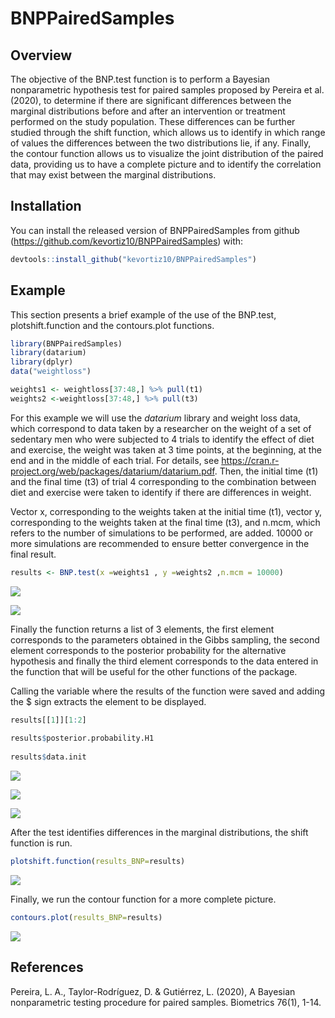 # BNPPairedSamples

## Overview

The objective of the BNP.test function is to perform a Bayesian nonparametric hypothesis test for paired samples proposed by Pereira et al. (2020), to determine if there are significant differences between the marginal distributions before and after an intervention or treatment performed on the study population. These differences can be further studied through the shift function, which allows us to identify in which range of values the differences between the two distributions lie, if any. Finally, the contour function allows us to visualize the joint distribution of the paired data, providing us to have a complete picture and to identify the correlation that may exist between the marginal distributions.


## Installation

You can install the released version of BNPPairedSamples from github (https://github.com/kevortiz10/BNPPairedSamples) with:

``` r
devtools::install_github("kevortiz10/BNPPairedSamples")
```

## Example

This section presents a brief example of the use of the BNP.test,  plotshift.function and the contours.plot functions.


``` r
library(BNPPairedSamples)
library(datarium)
library(dplyr)
data("weightloss")

weights1 <- weightloss[37:48,] %>% pull(t1)
weights2 <-weightloss[37:48,] %>% pull(t3)

```

For this example we will use the $datarium$ library and weight loss data, which correspond to data taken by a researcher on the weight of a set of sedentary men who were subjected to 4 trials to identify the effect of diet and exercise, the weight was taken at 3 time points, at the beginning, at the end and in the middle of each trial. For details, see https://cran.r-project.org/web/packages/datarium/datarium.pdf. Then, the initial time (t1) and the final time (t3) of trial 4 corresponding to the combination between diet and exercise were taken to identify if there are differences in weight.

Vector x, corresponding to the weights taken at the initial time (t1), vector y, corresponding to the weights taken at the final time (t3), and n.mcm, which refers to the number of simulations to be performed, are added. 10000 or more simulations are recommended to ensure better convergence in the final result.

``` r
results <- BNP.test(x =weights1 , y =weights2 ,n.mcm = 10000)
```
![](README-files/hypothesis_weight_loss.PNG)<!-- -->

![](README-files/marginal_weigh_loss.png)<!-- -->

Finally the function returns a list of 3 elements, the first element corresponds to the parameters obtained in the Gibbs sampling, the second element corresponds to the posterior probability for the alternative hypothesis and finally the third element corresponds to the data entered in the function that will be useful for the other functions of the package.

Calling the variable where the results of the function were saved and adding the $ sign extracts the element to be displayed.

``` r
results[[1]][1:2]
  
results$posterior.probability.H1
  
results$data.init
```

![](README-files/sampling_parameters_weight_loss.PNG)<!-- -->

![](README-files/posterior_probability_weight_loss.PNG)<!-- -->

![](README-files/raw_data_weight_loss.PNG)<!-- -->

After the test identifies differences in the marginal distributions, the shift function is run.


``` r
plotshift.function(results_BNP=results)
```
![](README-files/shift_weight_loss.png)<!-- -->

Finally, we run the contour function for a more complete picture.

``` r
contours.plot(results_BNP=results)
```
![](README-files/contours_weight_loss.png)<!-- -->

## References

Pereira, L. A., Taylor-Rodríguez, D. & Gutiérrez, L. (2020), A Bayesian nonparametric testing procedure for paired samples. Biometrics 76(1), 1-14.
